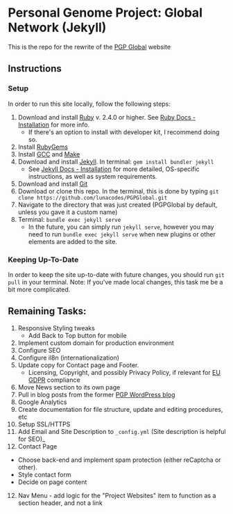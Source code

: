 # Personal Genome Project: Global Network (Jekyll)

This is the repo for the rewrite of the [PGP Global](https://www.personalgenomes.org/) website

## Instructions

### Setup

In order to run this site locally, follow the following steps:

1. Download and install [Ruby](https://www.ruby-lang.org/en/downloads/) v. 2.4.0 or higher. See [Ruby Docs - Installation](https://www.ruby-lang.org/en/documentation/installation/) for more info.
    * If there's an option to install with developer kit, I recommend doing so.
2. Install [RubyGems](https://rubygems.org/pages/download)
3. Install [GCC](https://gcc.gnu.org/install/) and [Make](https://www.gnu.org/software/make/)
4. Download and install [Jekyll](https://jekyllrb.com/). In terminal: `gem install bundler jekyll`
    * See [Jekyll Docs - Installation](https://jekyllrb.com/docs/installation/#requirements) for more detailed, OS-specific instructions, as well as system requirements.
5. Download and install [Git](https://git-scm.com/downloads)
6. Download or clone this repo. In the terminal, this is done by typing `git clone https://github.com/lunacodes/PGPGlobal.git`
7. Navigate to the directory that was just created (PGPGlobal by default, unless you gave it a custom name)
8. Terminal: `bundle exec jekyll serve`
    * In the future, you can simply run `jekyll serve`, however you may need to run `bundle exec jekyll serve` when new plugins or other elements are added to the site.

<!-- ### Modifying

Make a bran
 -->
### Keeping Up-To-Date

In order to keep the site up-to-date with future changes, you should run `git pull` in your terminal. Note: If you've made local changes, this task me be a bit more complicated.

## Remaining Tasks:

1. Responsive Styling tweaks
    * Add Back to Top button for mobile
2. Implement custom domain for production environment
3. Configure SEO
3. Configure il8n (internationalization)
4. Update copy for Contact page and Footer.
    * Licensing, Copyright, and possibly Privacy Policy, if relevant for [EU GDPR](https://eugdpr.org/) compliance
5. Move News section to its own page
6. Pull in blog posts from the former [PGP WordPress blog](https://personalgenomes.wordpress.com/)
7. Google Analytics
8. Create documentation for file structure, update and editing procedures, etc
9. Setup SSL/HTTPS
10. Add Email and Site Description to `_config.yml` (Site description is helpful for SEO)_
11. Contact Page
  * Choose back-end and implement spam protection (either reCaptcha or other).
  * Style contact form
  * Decide on page content
12. Nav Menu - add logic for the "Project Websites" item to function as a section header, and not a link
